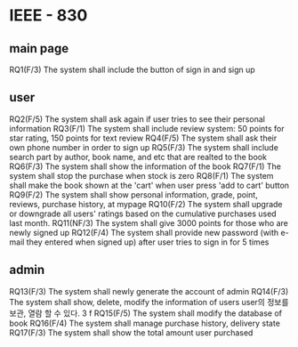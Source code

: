 # IEEE - 830

## main page
RQ1(F/3) The system shall include the button of sign in and sign up

## user
RQ2(F/5) The system shall ask again if user tries to see their personal information
RQ3(F/1) The system shall include review system: 50 points for star rating, 150 points for text review
RQ4(F/5) The system shall ask their own phone number in order to sign up
RQ5(F/3) The system shall include search part by author, book name, and etc that are realted to the book
RQ6(F/3) The system shall show the information of the book
RQ7(F/1) The system shall stop the purchase when stock is zero
RQ8(F/1) The system shall make the book shown at the 'cart' when user press 'add to cart' button
RQ9(F/2) The system shall show personal information, grade, point, reviews, purchase history, at mypage
RQ10(F/2) The system shall upgrade or downgrade all users' ratings based on the cumulative purchases used last month.
RQ11(NF/3) The system shall give 3000 points for those who are newly signed up
RQ12(F/4) The system shall provide new password (with e-mail they entered when signed up) after user tries to sign in for 5 times


## admin
RQ13(F/3) The system shall newly generate the account of admin
RQ14(F/3) The system shall show, delete, modify the information of users user의 정보를 보관, 열람 할 수 있다. 3 f
RQ15(F/5) The system shall modify the database of book
RQ16(F/4) The system shall manage purchase history, delivery state
RQ17(F/3) The system shall show the total amount user purchased
